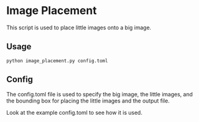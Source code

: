 # Image Placement

This script is used to place little images onto a big image.

## Usage

```
python image_placement.py config.toml
```

## Config

The config.toml file is used to specify the big image, the little images, and the bounding box for placing the little images and the output file.

Look at the example config.toml to see how it is used.
